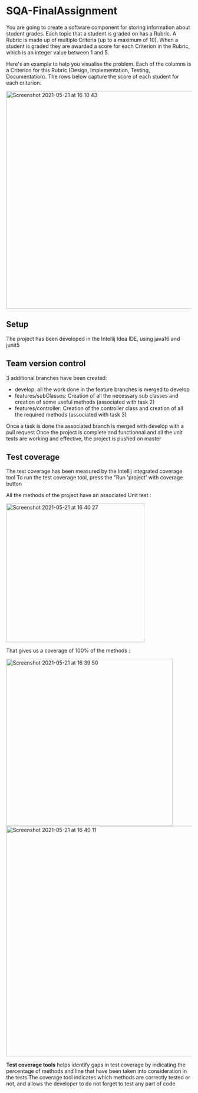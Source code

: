 # SQA-FinalAssignment

You are going to create a software component for storing information about student grades. Each topic that a student is graded on has a Rubric. A Rubric is made up of multiple Criteria (up to a maximum of 10). When a student is graded they are awarded a score for each Criterion in the Rubric, which is an integer value between 1 and 5.

Here's an example to help you visualise the problem. Each of the columns is a Criterion for this Rubric (Design, Implementation, Testing, Documentation). The rows below capture the score of each student for each criterion. 

<img width="589" alt="Screenshot 2021-05-21 at 16 10 43" src="https://user-images.githubusercontent.com/76775453/119162753-a566e280-ba52-11eb-82ed-bfc9cd6303e5.png">


## Setup

The project has been developed in the Intellij Idea IDE, using java16 and junit5

## Team version control

3 additional branches have been created:
* develop: all the work done in the feature branches is merged to develop
* features/subClasses: Creation of all the necessary sub classes and creation of some useful methods (associated with task 2)
* features/controller: Creation of the controller class and creation of all the required methods (associated with task 3)

Once a task is done the associated branch is merged with develop with a pull request
Once the project is complete and functionnal and all the unit tests are working and effective, the project is pushed on master  

## Test coverage

The test coverage has been measured by the Intellij integrated coverage tool
To run the test coverage tool, press the "Run 'project' with coverage button

All the methods of the project have an associated Unit test :

<img width="375" alt="Screenshot 2021-05-21 at 16 40 27" src="https://user-images.githubusercontent.com/76775453/119163422-4e154200-ba53-11eb-9369-5c9b05f655fe.png">

That gives us a coverage of 100% of the methods :

<img width="452" alt="Screenshot 2021-05-21 at 16 39 50" src="https://user-images.githubusercontent.com/76775453/119163495-5ec5b800-ba53-11eb-9971-119ed8c5fa6c.png">
<img width="623" alt="Screenshot 2021-05-21 at 16 40 11" src="https://user-images.githubusercontent.com/76775453/119163515-62f1d580-ba53-11eb-8232-f7333d9e67dd.png">


**Test coverage tools** helps identify gaps in test coverage by indicating the percentage of methods and line that have been taken into consideration in the tests
The coverage tool indicates which methods are correctly tested or not, and allows the developer to do not forget to test any part of code

